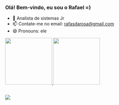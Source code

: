### Olá! Bem-vindo, eu sou o Rafael =)

- 🌱 Analista de sistemas Jr
- 📫 Contate-me no email: rafasdarosa@gmail.com
- 😄 Pronouns: ele

<div align="left">
  <a href="https://github.com/RafaSoldatelli">
  <img height="150em" src="https://github-readme-stats.vercel.app/api?username=RafaSoldatelli&show_icons=true&theme=dark&include_all_commits=true&count_private=true"/>
  <img height="150em" src="https://github-readme-stats.vercel.app/api/top-langs/?username=RafaSoldatelli&layout=compact&langs_count=7&theme=dark"/>
</div>
  
  
##
  
  <div> 
 
  <a href="https://linktr.ee/rafasoldatelli" target="_blank"><img src="https://img.shields.io/badge/-Instagram-%23E4405F?style=for-the-badge&logo=instagram&logoColor=white" target="_blank"></a>

 
</div>
